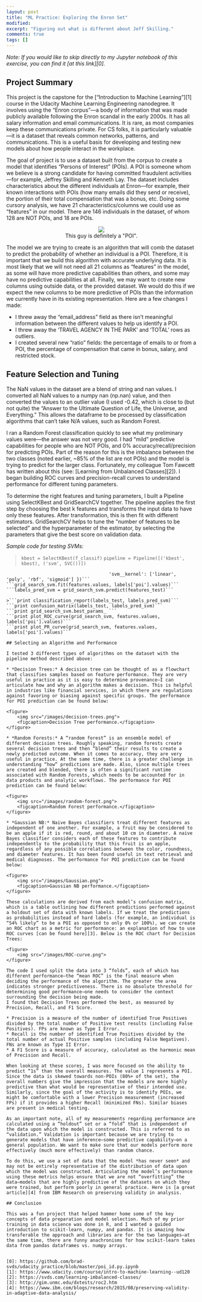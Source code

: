 ```yaml
---
layout: post
title: "ML Practice: Exploring the Enron Set"
modified:
excerpt: "Figuring out what is different about Jeff Skilling."
comments: true
tags: []
---
```




*Note: If you would like to skip directly to my Jupyter notebook of this exercise, you can find it [at this link][0].*

## Project Summary

This project is the capstone for the [“Introduction to Machine Learning”][1] course in the Udacity Machine Learning Engineering nanodegree. It involves using the “Enron corpus”—a body of information that was made publicly available following the Enron scandal in the early 2000s. It has all salary information and email communications. It is rare, as most companies keep these communications private. For CS folks, it is particularly valuable—it is a dataset that reveals common networks, patterns, and communications. This is a useful basis for developing and testing new models about how people interact in the workplace.

The goal of project is to use a dataset built from the corpus to create a model that identifies “Persons of Interest” (POIs). A POI is someone whom we believe is a strong candidate for having committed fraudulent activities—for example, Jeffrey Skilling and Kenneth Lay. The dataset includes characteristics about the different individuals at Enron—for example, their known interactions with POIs (how many emails did they send or receive), the portion of their total compensation that was a bonus, etc. Doing some cursory analysis, we have 21 characteristics/columns we could use as “features” in our model. There are 146 individuals in the dataset, of whom 128 are NOT POIs, and 18 are POIs. 

<figure align="center">
	<img src="/images/skilling.jpg">
	<figcaption>This guy is definitely a "POI".</figcaption>
</figure>

The model we are trying to create is an algorithm that will comb the dataset to predict the probability of whether an individual is a POI. Therefore, it is important that we build this algorithm with accurate underlying data. It is most likely that we will not need all 21 columns as “features” in the model, as some will have more predictive capabilities than others, and some may have no predictive capabilities at all. Finally, we may want to create new columns using outside data, or the provided dataset. We would do this if we expect the new columns to be more predictive of POIs than the information we currently have in its existing representation. Here are a few changes I made: 

* I threw away the “email_address” field as there isn’t meaningful information between the different values to help us identify a POI. 
* I threw away the ‘TRAVEL AGENCY IN THE PARK’ and ‘TOTAL’ rows as outliers.
* I created several new “ratio” fields: the percentage of emails to or from a POI, the percentage of compensation that came in bonus, salary, and restricted stock. 

## Feature Selection and Tuning

The NaN values in the dataset are a blend of string and nan values. I converted all NaN values to a numpy nan (np.nan) value, and then converted the values to an outlier value (I used -0.42, which is close to (but not quite) the “Answer to the Ultimate Question of Life, the Universe, and Everything.” This allows the dataframe to be processed by classification algorithms that can’t take N/A values, such as Random Forest.

I ran a Random Forest classification quickly to see what my preliminary values were—the answer was not very good. I had “mild” predictive capabilities for people who are NOT POIs, and 0% accuracy/recall/precision for predicting POIs. Part of the reason for this is the imbalance between the two classes (noted earlier, ~85% of the list are not POIs) and the model is trying to predict for the larger class. Fortunately, my colleague Tom Fawcett has written about this (see: [Learning from Unbalanced Classes][2]). I began building ROC curves and precision-recall curves to understand performance for different tuning parameters.

To determine the right features and tuning parameters, I built a Pipeline using SelectKBest and GridSearchCV together. The pipeline applies the first step by choosing the best k features and transforms the input data to have only these features. After transformation, this is then fit with different estimators. GridSearchCV helps to tune the "number of features to be selected" and the hyperparameter of the estimator, by selecting the parameters that give the best score on validation data.

*Sample code for testing SVMs:*

>```kbest = SelectKBest(f_classif)```
```pipeline = Pipeline([('kbest', kbest), ('svm', SVC())])```
```grid_search_svm = GridSearchCV(pipeline, {'kbest__k': [1,2,3,4], 'svm__C': [1, 2, 3, 4], 
                                      'svm__kernel': ['linear', 'poly', 'rbf', 'sigmoid'] })```
```grid_search_svm.fit(features.values, labels['poi'].values)```
```labels_pred_svm = grid_search_svm.predict(features_test)```

>```print classification_report(labels_test, labels_pred_svm)```
```print confusion_matrix(labels_test, labels_pred_svm)```
```print grid_search_svm.best_params_ ```
```print plot_ROC_curve(grid_search_svm, features.values, labels['poi'].values)```
```print plot_PR_curve(grid_search_svm, features.values, labels['poi'].values)```

## Selecting an Algorithm and Performance

I tested 3 different types of algorithms on the dataset with the pipeline method described above:

* *Decision Trees:* A decision tree can be thought of as a flowchart that classifies samples based on feature performance. They are very useful in practice as it is easy to determine provenance—I can articulate how and why an algorithm makes a decision. This is helpful in industries like financial services, in which there are regulations against favoring or biasing against specific groups. The performance for POI prediction can be found below:

<figure>
	<img src="/images/decision-trees.png">
	<figcaption>Decision Tree performance.</figcaption>
</figure>

* *Random Forests:* A “random forest” is an ensemble model of different decision trees. Roughly speaking, random forests create several decision trees and then “blend” their results to create a newly predicted outcome. When it comes to accuracy, they are very useful in practice. At the same time, there is a greater challenge in understanding “how” predictions are made. Also, since multiple trees are created and blended, there is often a significant runtime associated with Random Forests, which needs to be accounted for in data products and analytic workflows. The performance for POI prediction can be found below:

<figure>
	<img src="/images/random-forest.png">
	<figcaption>Random Forest performance.</figcaption>
</figure>

* *Gaussian NB:* Naive Bayes classifiers treat different features as independent of one another. For example, a fruit may be considered to be an apple if it is red, round, and about 10 cm in diameter. A naive Bayes classifier considers each of these features to contribute independently to the probability that this fruit is an apple, regardless of any possible correlations between the color, roundness, and diameter features. It has been found useful in text retrieval and medical diagnoses. The performance for POI prediction can be found below:

<figure>
	<img src="/images/Gaussian.png">
	<figcaption>Gaussian NB performance.</figcaption>
</figure>

These calculations are derived from each model’s confusion matrix, which is a table outlining how different predictions performed against a holdout set of data with known labels. If we treat the predictions as probabilities instead of hard labels (for example, an individual is “54% likely” to be a POI as opposed to only 0% or 100%), we can create an ROC chart as a metric for performance: an explanation of how to use ROC curves [can be found here][3]. Below is the ROC chart for Decision Trees:

<figure>
	<img src="/images/ROC-curve.png">
</figure>

The code I used split the data into 3 “folds”, each of which has different performance—the “mean ROC” is the final measure when deciding the performance of the algorithm. The greater the area indicates stronger predictiveness. There is no absolute threshold for determining good performance—one needs to consider the context surrounding the decision being made.
I found that Decision Trees performed the best, as measured by Precision, Recall, and F1 Score. 

* Precision is a measure of the number of identified True Positives divided by the total number of Positive test results (including False Positives). FPs are known as Type I Error.
* Recall is the number of identified True Positives divided by the total number of actual Positive samples (including False Negatives). FNs are known as Type II Error.
* A F1 Score is a measure of accuracy, calculated as the harmonic mean of Precision and Recall.

When looking at these scores, I was more focused on the ability to predict “1s” than the overall measures. The value 1 represents a POI. Since the data is skewed towards non-POIs (80%+ of the set), the overall numbers give the impression that the models are more highly predictive than what would be representative of their intended use. Similarly, since the goal of the activity is to identify POIs, we might be comfortable with a lower Precision measurement (increased FPs) if it provides a higher Recall (minimized FNs). Similar biases are present in medical testing. 

As an important note, all of my measurements regarding performance are calculated using a “holdout” set or a “fold” that is independent of the data upon which the model is constructed. This is referred to as “validation.” Validation is important because we are trying to generate models that have inference—some predictive capability—on a general population. We want to make sure that our models perform more effectively (much more effectively) than random chance. 

To do this, we use a set of data that the model *has never seen* and may not be entirely representative of the distribution of data upon which the model was constructed. Articulating the model’s performance using these metrics helps ensure that we are not “overfitting” the data—models that are highly predictive of the datasets on which they were trained, but perform poorly in general practice. Here is [a great article][4] from IBM Research on preserving validity in analysis.

## Conclusion

This was a fun project that helped hammer home some of the key concepts of data preparation and model selection. Much of my prior training in data science was done in R, and I wanted a guided introduction to scikit-learn, numpy, and pandas. It is amazing how transferable the approach and libraries are for the two languages—at the same time, there are funny anachronisms for how scikit-learn takes data from pandas dataframes vs. numpy arrays. 


[0]: https://github.com/brad-svds/udacity_practice/blob/master/poi_id.py.ipynb
[1]: https://www.udacity.com/course/intro-to-machine-learning--ud120
[2]: https://svds.com/learning-imbalanced-classes/
[3]: http://gim.unmc.edu/dxtests/roc2.htm
[4]: https://www.ibm.com/blogs/research/2015/08/preserving-validity-in-adaptive-data-analysis/